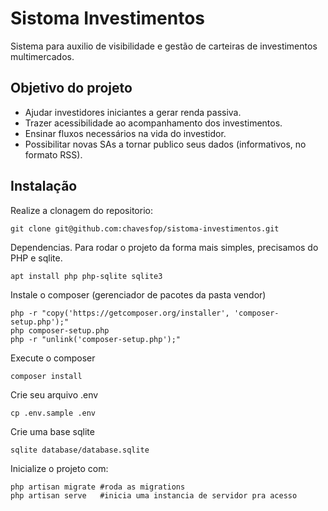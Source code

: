 # Sistoma Investimentos 

Sistema para auxilio de visibilidade e gestão de carteiras de investimentos multimercados.

## Objetivo do projeto

 - Ajudar investidores iniciantes a gerar renda passiva.
 - Trazer acessibilidade ao acompanhamento dos investimentos.
 - Ensinar fluxos necessários na vida do investidor.
 - Possibilitar novas SAs a tornar publico seus dados (informativos, no formato RSS).

## Instalação 

Realize a clonagem do repositorio:
```
git clone git@github.com:chavesfop/sistoma-investimentos.git
```

Dependencias.
Para rodar o projeto da forma mais simples, precisamos do PHP e sqlite.
```
apt install php php-sqlite sqlite3
```

Instale o composer (gerenciador de pacotes da pasta vendor)
```
php -r "copy('https://getcomposer.org/installer', 'composer-setup.php');"
php composer-setup.php
php -r "unlink('composer-setup.php');"
```

Execute o composer 
```
composer install
```

Crie seu arquivo .env
```
cp .env.sample .env
```

Crie uma base sqlite
```
sqlite database/database.sqlite
```

Inicialize o projeto com:
```
php artisan migrate #roda as migrations
php artisan serve   #inicia uma instancia de servidor pra acesso
```
